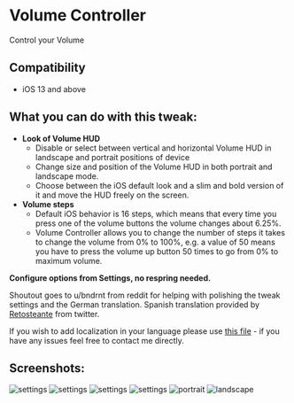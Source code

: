 # Volume Controller
Control your Volume

## Compatibility
* iOS 13 and above

## What you can do with this tweak:
* **Look of Volume HUD**
	* Disable or select between vertical and horizontal Volume HUD in landscape and portrait positions of device
	* Change size and position of the Volume HUD in both portrait and landscape mode.
	* Choose between the iOS default look and a slim and bold version of it and move the HUD freely on the screen.
* **Volume steps**
	* Default iOS behavior is 16 steps, which means that every time you press one of the volume buttons the volume changes about 6.25%.
	* Volume Controller allows you to change the number of steps it takes to change the volume from 0% to 100%, e.g. a value of 50 means you have to press the volume up button 50 times to go from 0% to maximum volume.

**Configure options from Settings, no respring needed.**

Shoutout goes to u/bndrnt from reddit for helping with polishing the tweak settings and the German translation.
Spanish translation provided by [Retosteante](https://twitter.com/Retosteante) from twitter.

If you wish to add localization in your language please use [this file](https://github.com/tomaszpoliszuk/VolumeController/blob/master/VolumeControllerSettings/Resources/en.lproj/Root.strings) - if you have any issues feel free to contact me directly.


## Screenshots:

![settings](screenshots/volumecontroller1.png)
![settings](screenshots/volumecontroller2.png)
![settings](screenshots/volumecontroller3.png)
![settings](screenshots/volumecontroller4.png)
![portrait](screenshots/volumecontroller5.png)
![landscape](screenshots/volumecontroller6.png)
